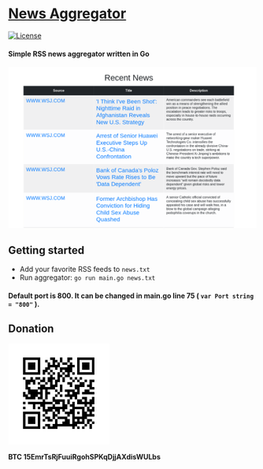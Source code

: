 # [News Aggregator](https://github.com/pyzhyk/NewsAggregator/)

[![License](https://img.shields.io/badge/license-GPL-yellow.svg)][license]

[license]: https://www.gnu.org/licenses/gpl.html


#### Simple RSS news aggregator written in Go

![Screenshot-1](Images/Screenshot-1.png)

## Getting started

- Add your favorite RSS feeds to `news.txt`
- Run aggregator: `go run main.go news.txt`

#### Default port is 800. It can be changed in main.go line 75 (	`var Port string = "800"` ).

## Donation

[![Bitcoin QR-code](Images/Bitcoin-QR.png)](bitcoin:15EmrTsRjFuuiRgohSPKqDjjAXdisWULbs)

**BTC 15EmrTsRjFuuiRgohSPKqDjjAXdisWULbs**
